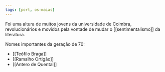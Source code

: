 ```yaml
---
tags: [port, os-maias]
---
```


Foi uma altura de muitos jovens da universidade de Coimbra, revolucionários e movidos pela vontade de mudar o [[sentimentalismo]] da literatura.

Nomes importantes da geração de 70:
- [[Teófilo Braga]]
- [[Ramalho Ortigão]]
- [[Antero de Quental]]